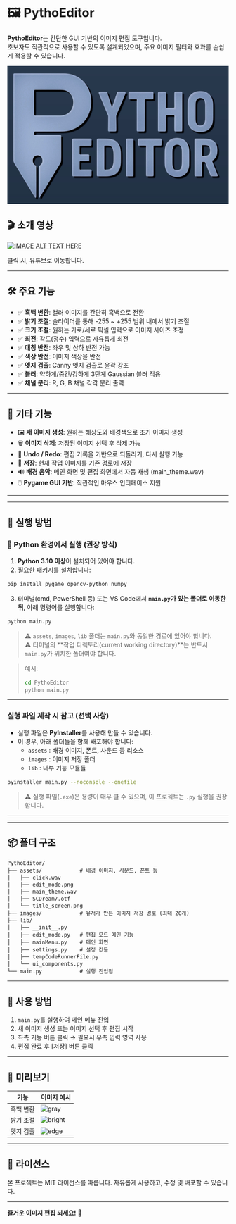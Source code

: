 # 🖼️ PythoEditor

**PythoEditor**는 간단한 GUI 기반의 이미지 편집 도구입니다.  
초보자도 직관적으로 사용할 수 있도록 설계되었으며, 주요 이미지 필터와 효과를 손쉽게 적용할 수 있습니다.

![PythoEditor 메인 화면](main_menu.png)  

## 🎬 소개 영상
[![IMAGE ALT TEXT HERE](https://img.youtube.com/vi/cFqQS-OgYSI/0.jpg)](https://www.youtube.com/watch?v=cFqQS-OgYSI)

클릭 시, 유튜브로 이동합니다.

---

## 🛠️ 주요 기능

- ✅ **흑백 변환**: 컬러 이미지를 간단히 흑백으로 전환  
- ✅ **밝기 조절**: 슬라이더를 통해 -255 ~ +255 범위 내에서 밝기 조절  
- ✅ **크기 조절**: 원하는 가로/세로 픽셀 입력으로 이미지 사이즈 조정  
- ✅ **회전**: 각도(정수) 입력으로 자유롭게 회전  
- ✅ **대칭 반전**: 좌우 및 상하 반전 가능  
- ✅ **색상 반전**: 이미지 색상을 반전  
- ✅ **엣지 검출**: Canny 엣지 검출로 윤곽 강조  
- ✅ **블러**: 약하게/중간/강하게 3단계 Gaussian 블러 적용  
- ✅ **채널 분리**: R, G, B 채널 각각 분리 출력  

---

## 📁 기타 기능

- 🖼️ **새 이미지 생성**: 원하는 해상도와 배경색으로 초기 이미지 생성  
- 🗑️ **이미지 삭제**: 저장된 이미지 선택 후 삭제 가능  
- 🔁 **Undo / Redo**: 편집 기록을 기반으로 되돌리기, 다시 실행 가능  
- 💾 **저장**: 현재 작업 이미지를 기존 경로에 저장  
- 🔊 **배경 음악**: 메인 화면 및 편집 화면에서 자동 재생 (main_theme.wav)  
- 🖱️ **Pygame GUI 기반**: 직관적인 마우스 인터페이스 지원

---

---

## 🚀 실행 방법

### 🔧 Python 환경에서 실행 (권장 방식)

1. **Python 3.10 이상**이 설치되어 있어야 합니다.
2. 필요한 패키지를 설치합니다:

```bash
pip install pygame opencv-python numpy
```

3. 터미널(cmd, PowerShell 등) 또는 VS Code에서 **`main.py`가 있는 폴더로 이동한 뒤**, 아래 명령어를 실행합니다:

```bash
python main.py
```

> ⚠️ `assets`, `images`, `lib` 폴더는 `main.py`와 동일한 경로에 있어야 합니다.  
> ⚠️ 터미널의 **작업 디렉토리(current working directory)**는 반드시 `main.py`가 위치한 폴더여야 합니다.

> 예시:
> ```bash
> cd PythoEditor
> python main.py
> ```

---

### 실행 파일 제작 시 참고 (선택 사항)

- 실행 파일은 **PyInstaller**를 사용해 만들 수 있습니다.
- 이 경우, 아래 폴더들을 함께 배포해야 합니다:
  - `assets` : 배경 이미지, 폰트, 사운드 등 리소스
  - `images` : 이미지 저장 폴더
  - `lib` : 내부 기능 모듈들

```bash
pyinstaller main.py --noconsole --onefile
```

> ⚠️ 실행 파일(`.exe`)은 용량이 매우 클 수 있으며, 이 프로젝트는 `.py` 실행을 권장합니다.

---


---

## 📦 폴더 구조

```
PythoEditor/
├── assets/            # 배경 이미지, 사운드, 폰트 등
│   ├── click.wav
│   ├── edit_mode.png
│   ├── main_theme.wav
│   ├── SCDream7.otf
│   └── title_screen.png
├── images/            # 유저가 만든 이미지 저장 경로 (최대 20개)
├── lib/
│   ├── __init__.py
│   ├── edit_mode.py   # 편집 모드 메인 기능
│   ├── mainMenu.py    # 메인 화면
│   ├── settings.py    # 설정 값들
│   ├── tempCodeRunnerFile.py
│   └── ui_components.py
└── main.py            # 실행 진입점
```

---

## 📝 사용 방법

1. `main.py`를 실행하여 메인 메뉴 진입
2. 새 이미지 생성 또는 이미지 선택 후 편집 시작
3. 좌측 기능 버튼 클릭 → 필요시 우측 입력 영역 사용
4. 편집 완료 후 [저장] 버튼 클릭

---

## 📌 미리보기

| 기능 | 이미지 예시 |
|------|--------------|
| 흑백 변환 | ![gray](docs/images/gray_sample.png) |
| 밝기 조절 | ![bright](docs/images/bright_sample.png) |
| 엣지 검출 | ![edge](docs/images/edge_sample.png) |

---

## 📣 라이선스

본 프로젝트는 MIT 라이선스를 따릅니다. 자유롭게 사용하고, 수정 및 배포할 수 있습니다.

---

**즐거운 이미지 편집 되세요!** 🎨
